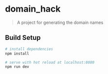 # domain_hack

> A project for generating the domain names

## Build Setup

``` bash
# install dependencies
npm install

# serve with hot reload at localhost:8080
npm run dev
```
